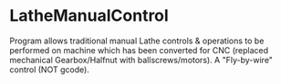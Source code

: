 # LatheManualControl
Program allows traditional manual Lathe controls & operations to be performed on machine which has been converted for CNC (replaced mechanical Gearbox/Halfnut with ballscrews/motors).  A "Fly-by-wire" control (NOT gcode).
